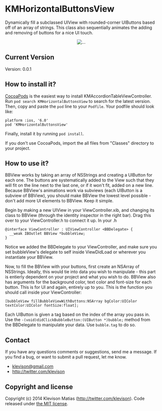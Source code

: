 # KMHorizontalButtonsView

Dynamically fill a subclassed UIView with rounded-corner UIButtons based off of an array of strings. This class also sequentially animates the adding and removing of buttons for a nice UI touch.

<p align="center">
  <img align="center" src="https://raw.github.com/bennyguitar/iOS----BubbleButtonView/master/BubbleButtonView/screenshot-01.png" alt="...">
</p>

## Current Version

Version: 0.0.1

## How to install it?

[CocoaPods](http://cocoapods.org) is the easiest way to install KMAccordionTableViewController. Run ```pod search KMHorizontalButtonsView``` to search for the latest version. Then, copy and paste the ```pod``` line to your ```Podfile```. Your podfile should look like:

```
platform :ios, '6.0'
pod 'KMHorizontalButtonsView'
```

Finally, install it by running ```pod install```.

If you don't use CocoaPods, import the all files from "Classes" directory to your project.

## How to use it?

BBView works by taking an array of NSStrings and creating a UIButton for each one. The buttons are systematically added to the View such that they will fit on the line next to the last one, or if it won't fit, added on a new line. Because BBView's animations work via subviews (each UIButton is a subview of BBView), you should make BBView the lowest level possible - don't add more UI elements to BBView. Keep it simple.

Begin by making a new UIView in your ViewController.xib, and changing its class to BBView (through the identity inspector in the right bar). Drag this over to your ViewController.h to connect it up. In your .h

```objc
@interface ViewController : UIViewController <BBDelegate> {
  __weak IBOutlet BBView *bubbleView;
}
```

Notice we added the BBDelegate to your ViewController, and make sure you set bubbleView's delegate to self inside ViewDidLoad or wherever you instantiate your BBView.

Now, to fill the BBView with your buttons, first create an NSArray of NSStrings. Ideally, this would tie into data you wish to manipulate - this part is entierly dependent on your project and what you wish to do. BBView also has arguments for the background color, text color and font-size for each button. This is for UI and again, entirely up to you. This is the function you should call inside your ViewController:

```objc
[bubbleView fillBubbleViewWithButtons:NSArray bgColor:UIColor textColor:UIColor fontSize:float];
```

Each UIButton is given a tag based on the index of the array you pass in. Use the <code>-(void)didClickBubbleButton:(UIButton *)bubble;</code> method from the BBDelegate to manipulate your data. Use <code>bubble.tag</code> to do so.

## Contact

If you have any questions comments or suggestions, send me a message. If you find a bug, or want to submit a pull request, let me know.

* klevison@gmail.com
* http://twitter.com/klevison

## Copyright and license

Copyright (c) 2014 Klevison Matias (http://twitter.com/klevison). Code released under [the MIT license](LICENSE).
